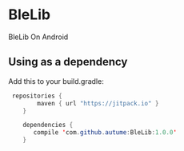 # BleLib
BleLib On Android

## Using as a dependency

Add this to your build.gradle:
```java
 repositories {
        maven { url "https://jitpack.io" }
    }

    dependencies {
       compile 'com.github.autume:BleLib:1.0.0'
    }
```
